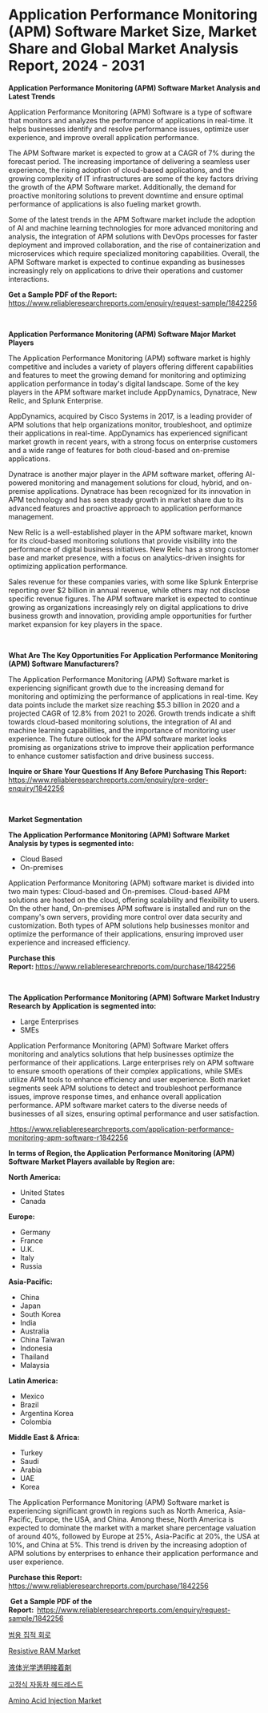 <p><h1>Application Performance Monitoring (APM) Software Market Size, Market Share and Global Market Analysis Report, 2024 - 2031</h1></p><p><strong>Application Performance Monitoring (APM) Software Market Analysis and Latest Trends</strong></p>
<p><p>Application Performance Monitoring (APM) Software is a type of software that monitors and analyzes the performance of applications in real-time. It helps businesses identify and resolve performance issues, optimize user experience, and improve overall application performance.</p><p>The APM Software market is expected to grow at a CAGR of 7% during the forecast period. The increasing importance of delivering a seamless user experience, the rising adoption of cloud-based applications, and the growing complexity of IT infrastructures are some of the key factors driving the growth of the APM Software market. Additionally, the demand for proactive monitoring solutions to prevent downtime and ensure optimal performance of applications is also fueling market growth.</p><p>Some of the latest trends in the APM Software market include the adoption of AI and machine learning technologies for more advanced monitoring and analysis, the integration of APM solutions with DevOps processes for faster deployment and improved collaboration, and the rise of containerization and microservices which require specialized monitoring capabilities. Overall, the APM Software market is expected to continue expanding as businesses increasingly rely on applications to drive their operations and customer interactions.</p></p>
<p><strong>Get a Sample PDF of the Report:&nbsp;</strong> <a href="https://www.reliableresearchreports.com/enquiry/request-sample/1842256">https://www.reliableresearchreports.com/enquiry/request-sample/1842256</a></p>
<p>&nbsp;</p>
<p><strong>Application Performance Monitoring (APM) Software Major Market Players</strong></p>
<p><p>The Application Performance Monitoring (APM) software market is highly competitive and includes a variety of players offering different capabilities and features to meet the growing demand for monitoring and optimizing application performance in today's digital landscape. Some of the key players in the APM software market include AppDynamics, Dynatrace, New Relic, and Splunk Enterprise.</p><p>AppDynamics, acquired by Cisco Systems in 2017, is a leading provider of APM solutions that help organizations monitor, troubleshoot, and optimize their applications in real-time. AppDynamics has experienced significant market growth in recent years, with a strong focus on enterprise customers and a wide range of features for both cloud-based and on-premise applications.</p><p>Dynatrace is another major player in the APM software market, offering AI-powered monitoring and management solutions for cloud, hybrid, and on-premise applications. Dynatrace has been recognized for its innovation in APM technology and has seen steady growth in market share due to its advanced features and proactive approach to application performance management.</p><p>New Relic is a well-established player in the APM software market, known for its cloud-based monitoring solutions that provide visibility into the performance of digital business initiatives. New Relic has a strong customer base and market presence, with a focus on analytics-driven insights for optimizing application performance.</p><p>Sales revenue for these companies varies, with some like Splunk Enterprise reporting over $2 billion in annual revenue, while others may not disclose specific revenue figures. The APM software market is expected to continue growing as organizations increasingly rely on digital applications to drive business growth and innovation, providing ample opportunities for further market expansion for key players in the space.</p></p>
<p>&nbsp;</p>
<p><strong>What Are The Key Opportunities For Application Performance Monitoring (APM) Software Manufacturers?</strong></p>
<p><p>The Application Performance Monitoring (APM) Software market is experiencing significant growth due to the increasing demand for monitoring and optimizing the performance of applications in real-time. Key data points include the market size reaching $5.3 billion in 2020 and a projected CAGR of 12.8% from 2021 to 2026. Growth trends indicate a shift towards cloud-based monitoring solutions, the integration of AI and machine learning capabilities, and the importance of monitoring user experience. The future outlook for the APM software market looks promising as organizations strive to improve their application performance to enhance customer satisfaction and drive business success.</p></p>
<p><strong>Inquire or Share Your Questions If Any Before Purchasing This Report:</strong> <a href="https://www.reliableresearchreports.com/enquiry/pre-order-enquiry/1842256">https://www.reliableresearchreports.com/enquiry/pre-order-enquiry/1842256</a></p>
<p>&nbsp;</p>
<p><strong>Market Segmentation</strong></p>
<p><strong>The Application Performance Monitoring (APM) Software Market Analysis by types is segmented into:</strong></p>
<p><ul><li>Cloud Based</li><li>On-premises</li></ul></p>
<p><p>Application Performance Monitoring (APM) software market is divided into two main types: Cloud-based and On-premises. Cloud-based APM solutions are hosted on the cloud, offering scalability and flexibility to users. On the other hand, On-premises APM software is installed and run on the company's own servers, providing more control over data security and customization. Both types of APM solutions help businesses monitor and optimize the performance of their applications, ensuring improved user experience and increased efficiency.</p></p>
<p><strong>Purchase this Report:&nbsp;</strong><a href="https://www.reliableresearchreports.com/purchase/1842256">https://www.reliableresearchreports.com/purchase/1842256</a></p>
<p>&nbsp;</p>
<p><strong>The Application Performance Monitoring (APM) Software Market Industry Research by Application is segmented into:</strong></p>
<p><ul><li>Large Enterprises</li><li>SMEs</li></ul></p>
<p><p>Application Performance Monitoring (APM) Software Market offers monitoring and analytics solutions that help businesses optimize the performance of their applications. Large enterprises rely on APM software to ensure smooth operations of their complex applications, while SMEs utilize APM tools to enhance efficiency and user experience. Both market segments seek APM solutions to detect and troubleshoot performance issues, improve response times, and enhance overall application performance. APM software market caters to the diverse needs of businesses of all sizes, ensuring optimal performance and user satisfaction.</p></p>
<p><a href="https://www.reliableresearchreports.com/application-performance-monitoring-apm-software-r1842256">&nbsp;https://www.reliableresearchreports.com/application-performance-monitoring-apm-software-r1842256</a></p>
<p><strong>In terms of Region, the Application Performance Monitoring (APM) Software Market Players available by Region are:</strong></p>
<p>
    <p> <strong> North America: </strong>
        <ul>
            <li>United States</li>
            <li>Canada</li>
        </ul>
        </p> 
    <p> <strong> Europe: </strong>
        <ul>
            <li>Germany</li>
            <li>France</li>
            <li>U.K.</li>
            <li>Italy</li>
            <li>Russia</li>
        </ul>
        </p> 
    <p> <strong> Asia-Pacific: </strong>
        <ul>
            <li>China</li>
            <li>Japan</li>
            <li>South Korea</li>
            <li>India</li>
            <li>Australia</li>
            <li>China Taiwan</li>
            <li>Indonesia</li>
            <li>Thailand</li>
            <li>Malaysia</li>
        </ul>
        </p> 
    <p> <strong> Latin America: </strong>
        <ul>
            <li>Mexico</li>
            <li>Brazil</li>
            <li>Argentina Korea</li>
            <li>Colombia</li>
        </ul>
        </p> 
    <p> <strong> Middle East & Africa: </strong>
        <ul>
            <li>Turkey</li>
            <li>Saudi</li>
            <li>Arabia</li>
            <li>UAE</li>
            <li>Korea</li>
        </ul>
    </p>
    </p>
<p><p>The Application Performance Monitoring (APM) Software market is experiencing significant growth in regions such as North America, Asia-Pacific, Europe, the USA, and China. Among these, North America is expected to dominate the market with a market share percentage valuation of around 40%, followed by Europe at 25%, Asia-Pacific at 20%, the USA at 10%, and China at 5%. This trend is driven by the increasing adoption of APM solutions by enterprises to enhance their application performance and user experience.</p></p>
<p><strong>Purchase this Report: </strong><a href="https://www.reliableresearchreports.com/purchase/1842256">https://www.reliableresearchreports.com/purchase/1842256</a></p>
<p>&nbsp;<strong>Get a Sample PDF of the Report:&nbsp;&nbsp;</strong><a href="https://www.reliableresearchreports.com/enquiry/request-sample/1842256">https://www.reliableresearchreports.com/enquiry/request-sample/1842256</a></p>
<p><strong></strong></p>
<p><p><a href="https://medium.com/@enosstark1967/%EC%9D%BC%EB%B0%98-%EB%AA%A9%EC%A0%81-%ED%86%B5%ED%95%A9-%ED%9A%8C%EB%A1%9C-%EC%8B%9C%EC%9E%A5-%EA%B7%9C%EB%AA%A8-cagr-%ED%8A%B8%EB%A0%8C%EB%93%9C-2024-2030-59b7f0cf0b48">범용 집적 회로</a></p><p><a href="https://www.linkedin.com/pulse/evaluating-global-resistive-ram-market-trends-growth-opportunities-b2gzc?trackingId=tx5WUZYQN8pU1Fz2IqT8yw%3D%3D">Resistive RAM Market</a></p><p><a href="https://medium.com/@rebekaanderson14/%E6%B6%B2%E4%BD%93%E5%85%89%E5%AD%A6%E3%82%AF%E3%83%AA%E3%82%A2%E6%8E%A5%E7%9D%80%E5%89%A4%E5%B8%82%E5%A0%B4%E3%81%AE%E5%88%86%E6%9E%90-%E3%82%B0%E3%83%AD%E3%83%BC%E3%83%90%E3%83%AB%E7%94%A3%E6%A5%AD%E3%81%AE%E5%B1%95%E6%9C%9B%E3%81%A8%E4%BA%88%E6%B8%AC-2024%E5%B9%B4%E3%81%8B%E3%82%892031%E5%B9%B4-2d0d59a5384c">液体光学透明接着剤</a></p><p><a href="https://github.com/vskv4779xr1/Market-Research-Report-List-3/blob/main/4224881101606.md">고정식 자동차 헤드레스트</a></p><p><a href="https://github.com/vregtldg37/Market-Research-Report-List-1/blob/main/amino-acid-injection-market.md">Amino Acid Injection Market</a></p></p>